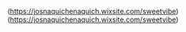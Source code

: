 (https://josnaquichenaquich.wixsite.com/sweetvibe)
(https://josnaquichenaquich.wixsite.com/sweetvibe) 
